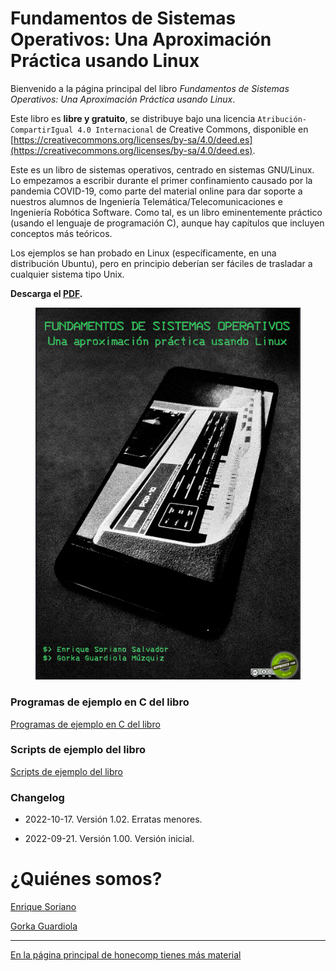 <meta name="description" content="libro de sistemas operativos linux gratis y libre, decargar pdf shell programación C GNU/Linux bash sh scripts scripting">

# Fundamentos de Sistemas Operativos: Una Aproximación Práctica usando Linux

Bienvenido a la página principal del libro
*Fundamentos de Sistemas Operativos: Una Aproximación Práctica usando Linux*.

Este libro es **libre y gratuito**,
se distribuye bajo una licencia `Atribución-CompartirIgual 4.0 Internacional`
de Creative Commons, disponible en [https://creativecommons.org/licenses/by-sa/4.0/deed.es](https://creativecommons.org/licenses/by-sa/4.0/deed.es).

Este es un libro de sistemas operativos, centrado en sistemas GNU/Linux.
Lo empezamos a escribir durante el primer
confinamiento causado por la pandemia COVID-19, como parte del material online para
dar soporte a nuestros alumnos de Ingeniería Telemática/Telecomunicaciones e
Ingeniería Robótica Software. Como tal, es un libro eminentemente práctico (usando el lenguaje de programación C), aunque
hay capítulos que incluyen conceptos más teóricos.

Los ejemplos se han probado en Linux (específicamente, en una distribución Ubuntu), pero en principio
deberían ser fáciles de trasladar a cualquier sistema tipo Unix.

**Descarga el [PDF](https://github.com/honecomp/honecomp.github.io/raw/main/books/librossoo.pdf).**


<center>
<a href="https://github.com/honecomp/honecomp.github.io/raw/main/books/librossoo.pdf">
<figure class="image">
  <img src="figs/portada-libro-peq.png">
</figure>
</a>
</center>

### Programas de ejemplo en C del libro

[Programas de ejemplo en C del libro](https://github.com/honecomp/sotsrc)

### Scripts de ejemplo del libro

[Scripts de ejemplo del libro](https://github.com/honecomp/sotsrc)

### Changelog

* 2022-10-17. Versión 1.02. Erratas menores.

* 2022-09-21. Versión 1.00. Versión inicial.

# ¿Quiénes somos?

[Enrique Soriano](https://gsyc.urjc.es/~esoriano/)

[Gorka Guardiola](http://paurea.net/)

___

[En la página principal de honecomp tienes más material](https://honecomp.github.io/)

